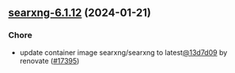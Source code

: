 

## [searxng-6.1.12](https://github.com/truecharts/charts/compare/searxng-6.1.11...searxng-6.1.12) (2024-01-21)

### Chore



- update container image searxng/searxng to latest[@13d7d09](https://github.com/13d7d09) by renovate ([#17395](https://github.com/truecharts/charts/issues/17395))
